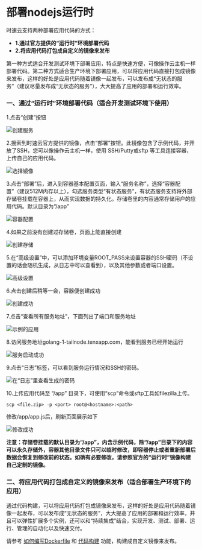 # 部署nodejs运行时

时速云支持两种部署应用代码的方式：
* <strong>1.通过官方提供的“运行时”环境部署代码</strong>
* <strong>2.将应用代码打包成自定义的镜像来发布</strong>

第一种方式适合开发测试环境下部署应用，特点是快速方便，可像操作云主机一样部署代码。第二种方式适合生产环境下部署应用，可以将应用代码直接打包成镜像来发布，这样的好处是应用代码随着镜像一起发布，可以发布成“无状态的服务”（建议尽量发布成“无状态的服务”），大大提高了应用的部署和运行效率。

### 一、通过“运行时”环境部署代码（适合开发测试环境下使用）
1.点击“创建”按钮

![创建服务](/doc/v1/images/faq/deploy-node/create.png)

2.搜索到时速云官方提供的镜像，点击“部署”按钮。此镜像包含了示例代码，并开放了SSH，您可以像操作云主机一样，使用 SSH/Putty或sftp 等工具连接容器，上传自己的应用代码。

![选择镜像](/doc/v1/images/faq/deploy-node/select.png)

3.点击“部署”后，进入到容器基本配置页面，输入“服务名称”，选择“容器配置”（建议512M内存以上），勾选服务类型“有状态服务”，有状态服务支持将外部存储卷挂载在容器上，从而实现数据的持久化。存储卷里的内容通常存储用户的应用代码。默认目录为“/app”

![容器配置](/doc/v1/images/faq/deploy-node/basic.png)

4.如果之前没有创建过存储卷，页面上能直接创建

![创建存储](/doc/v1/images/faq/deploy-node/create_volume.png)

5.在“高级设置”中，可以添加环境变量ROOT_PASS来设置容器的SSH密码（不设置的话会随机生成，从日志中可以查看到），以及其他参数或者端口设置。

![高级设置](/doc/v1/images/faq/deploy-node/advance.png)

6.点击创建后稍等一会，容器便创建成功

![创建成功](/doc/v1/images/faq/deploy-node/running.png)

7.点击“查看所有服务地址”，下面列出了端口和服务地址

![示例的应用](/doc/v1/images/faq/deploy-node/port.png)

8.访问服务地址golang-1-tailnode.tenxapp.com，能看到服务已经开始运行

![服务启动成功](/doc/v1/images/faq/deploy-node/success.png)

9.点击“日志”标签，可以看到服务运行情况和SSH的密码。

![在“日志”里查看生成的密码](/doc/v1/images/faq/deploy-node/passwd.png)

10.上传应用代码至 “/app” 目录下，可使用“scp”命令或sftp工具如filezilla上传。
```
scp <file.zip> -p <port> root@<hostname>:<path>
```
修改/app/app.js后，刷新页面展示如下

![修改成功](/doc/v1/images/faq/deploy-node/change_success.png)

<strong>注意：存储卷挂载的默认目录为“/app”，内含示例代码，除“/app”目录下的内容可以永久存储外，容器其他目录文件只可以临时修改，即容器停止或者重新部署后数据会恢复到修改前的状态。如确有必要修改，请参照官方的“运行时”镜像构建自己定制的镜像。</strong>


### 二、将应用代码打包成自定义的镜像来发布（适合部署生产环境下的应用）
通过代码构建，可以将应用代码打包成镜像来发布，这样的好处是应用代码随着镜像一起发布，可以发布成“无状态的服务”，大大提高了应用的部署和运行效率，并且可以弹性扩展多个实例，还可以和“持续集成”结合，实现开发、测试、部署、运行、管理的自动化以及快速交付。

请参考 [如何编写Dockerfile](dockerfile.md) 和 [代码构建](../../v1/ci/index.html) 功能，构建成自定义镜像来发布。



